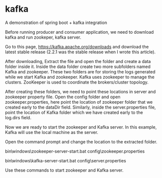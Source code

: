 # kafka
A demonstration of spring boot + kafka integration

Before running producer and consumer application, we need to download kafka and run zookeper, kafka server.

Go to this page, https://kafka.apache.org/downloads and download the latest stable release (2.2.1 was the stable release when I wrote this article).

After downloading, Extract the file and open the folder and create a data folder inside it. Inside the data folder create two more subfolders named Kafka and zookeeper. These two folders are for storing the logs generated while we start Kafka and zookeeper. Kafka uses zookeeper to manage the clusters. ZooKeeper is used to coordinate the brokers/cluster topology.

After creating these folders, we need to point these locations in server and zookeeper property file. Open the config folder and open zookeeper.properties, here point the location of zookeeper folder that we created early to the dataDir field. Similarly, inside the server.properties file, point the location of Kafka folder which we have created early to the log.dirs field.

Now we are ready to start the zookeeper and Kafka server. In this example, Kafka will use the local machine as the server.

Open the command prompt and change the location to the extracted folder.

bin\windows\zookeeper-server-start.bat config\zookeeper.properties

bin\windows\kafka-server-start.bat config\server.properties

Use these commands to start zookeeper and Kafka server.
